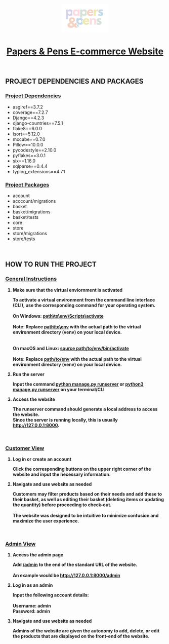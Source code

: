 <div align="center">
<img src="media/images/logo_cropped_nobg.png" alt="papers & pens" width="150" height="90" center>
</div>

  <h1 style="text-align: center;"><b><u>Papers & Pens E-commerce Website</h1></b></u>

<br>

<h2><b> PROJECT DEPENDENCIES AND PACKAGES </h2></b>

<h3><b><u>Project Dependencies</b></u></h3>
<ul>
    <li>asgiref==3.7.2</li>
    <li>coverage==7.2.7</li>
    <li>Django==4.2.3</li>
    <li>django-countries==7.5.1</li>
    <li>flake8==6.0.0</li>
    <li>isort==5.12.0</li>
    <li>mccabe==0.7.0</li>
    <li>Pillow==10.0.0</li>
    <li>pycodestyle==2.10.0</li>
    <li>pyflakes==3.0.1</li>
    <li>six==1.16.0</li>
    <li>sqlparse==0.4.4</li>
    <li>typing_extensions==4.7.1</li>
</ul>


<h3><b><u>Project Packages</b></u></h3>
<ul>
    <li>account</li>
    <li>acccount/migrations</li>
    <li>basket</li>
    <li>basket/migrations</li>
    <li>basket/tests</li>
    <li>core</li>
    <li>store</li>
    <li>store/migrations</li>
    <li>store/tests</li>
</ul>

<br>

<h2><b> HOW TO RUN THE PROJECT </h2></b>

<h3><b><u>General Instructions</b></u></h3>

<ol>
    <li style="font-weight: bold;">
        <b>Make sure that the virtual enviornment is activated</b>
        <p>
            To activate a virtual environment from the command line interface (CLI), use the corresponding command for your operating system.
            <br><br>
            <b>On Windows:</b> <u>path\to\env\Scripts\activate</u>
            <br><br>
            Note: Replace <u>path\to\env</u> with the actual path to the virtual environment directory (venv) on your local device.
            <br><br><br>
            <b>On macOS and Linux:</b> <u>source path/to/env/bin/activate</u>
            <br><br>
            Note: Replace <u>path/to/env</u> with the actual path to the virtual environment directory (venv) on your local device.
        </p>
    </li>
    <li style="font-weight: bold;">
        <b>Run the server</b>
        <p>
            Input the command <u>python manage.py runserver</u> or <u>python3 manage.py runserver</u> on your terminal/CLI
        </p>
    </li>
    <li style="font-weight: bold;">
        <b>Access the website</b>
        <p>
            The runserver command should generate a local address to access the website. <br>
            Since the server is running locally, this is usually <u>http://127.0.0.1:8000</u>. 
        </p>
    </li>
</ol>

<br>

<h3><b><u>Customer View</b></u></h3>

<ol>
    <li style="font-weight: bold;">
        <b>Log in or create an account</b>
        <p>
            Click the corresponding buttons on the upper right corner of the website and input the necessary information.
        </p>
    </li>
    <li style="font-weight: bold;">
        <b>Navigate and use website as needed</b>
        <p>
            Customers may filter products based on their needs and add these to their basket, as well as editing their basket (deleting items or updating the quantity) before proceeding to check-out. <br><br>
            The website was designed to be intuitive to minimize confusion and maximize the user experience.
        </p>
    </li>
</ol>


<br>

<h3><b><u>Admin View</b></u></h3>

<ol>
    <li style="font-weight: bold;">
        <b>Access the admin page</b>
        <p>
            Add <u>/admin</u> to the end of the standard URL of the website.
            <br><br>
            An example would be <u>http://127.0.0.1:8000/admin</u>
        </p>
    </li>
    <li style="font-weight: bold;">
        <b>Log in as an admin</b>
        <p>
            Input the following account details: <br><br>
            <b>Username:</b> admin<br>
            <b>Password:</b> admin
        </p>
    </li>
    <li style="font-weight: bold;">
        <b>Navigate and use website as needed</b>
        <p>
           Admins of the website are given the autonomy to add, delete, or edit the products that are displayed on the front-end of the website.
        </p>
    </li>
</ol>